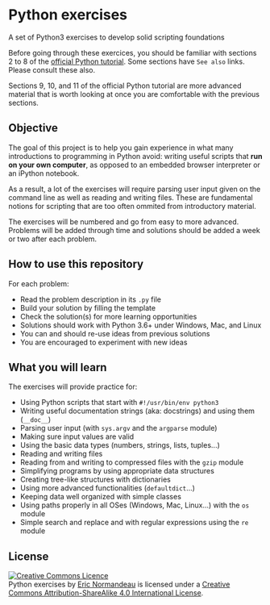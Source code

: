 # Python exercises

A set of Python3 exercises to develop solid scripting foundations

Before going through these exercices, you should be familiar with sections 2 to
8 of the [official Python tutorial](https://docs.python.org/3/tutorial/). Some
sections have `See also` links. Please consult these also.

Sections 9, 10, and 11 of the official Python tutorial are more advanced material
that is worth looking at once you are comfortable with the previous sections.

## Objective

The goal of this project is to help you gain experience in what many
introductions to programming in Python avoid: writing useful scripts that **run
on your own computer**, as opposed to an embedded browser interpreter or an
iPython notebook.

As a result, a lot of the exercises will require parsing user input given on
the command line as well as reading and writing files. These are fundamental
notions for scripting that are too often ommited from introductory material.

The exercises will be numbered and go from easy to more advanced. Problems will
be added through time and solutions should be added a week or two after each
problem.

## How to use this repository

For each problem:

- Read the problem description in its `.py` file
- Build your solution by filling the template
- Check the solution(s) for more learning opportunities
- Solutions should work with Python 3.6+ under Windows, Mac, and Linux
- You can and should re-use ideas from previous solutions
- You are encouraged to experiment with new ideas

## What you will learn

The exercises will provide practice for:

- Using Python scripts that start with `#!/usr/bin/env python3`
- Writing useful documentation strings (aka: docstrings) and using them (`__doc__`)
- Parsing user input (with `sys.argv` and the `argparse` module)
- Making sure input values are valid
- Using the basic data types (numbers, strings, lists, tuples...)
- Reading and writing files
- Reading from and writing to compressed files with the `gzip` module
- Simplifying programs by using appropriate data structures
- Creating tree-like structures with dictionaries
- Using more advanced functionalities (`defaultdict`...)
- Keeping data well organized with simple classes
- Using paths properly in all OSes (Windows, Mac, Linux...) with the `os` module
- Simple search and replace and with regular expressions using the `re` module

## License

<a rel="license" href="http://creativecommons.org/licenses/by-sa/4.0/"><img alt="Creative Commons Licence" style="border-width:0" src="https://i.creativecommons.org/l/by-sa/4.0/88x31.png" /></a><br /><span xmlns:dct="http://purl.org/dc/terms/" property="dct:title">Python exercises</span> by <a xmlns:cc="http://creativecommons.org/ns#" href="https://github.com/enormandeau/python_exercises" property="cc:attributionName" rel="cc:attributionURL">Eric Normandeau</a> is licensed under a <a rel="license" href="http://creativecommons.org/licenses/by-sa/4.0/">Creative Commons Attribution-ShareAlike 4.0 International License</a>.
